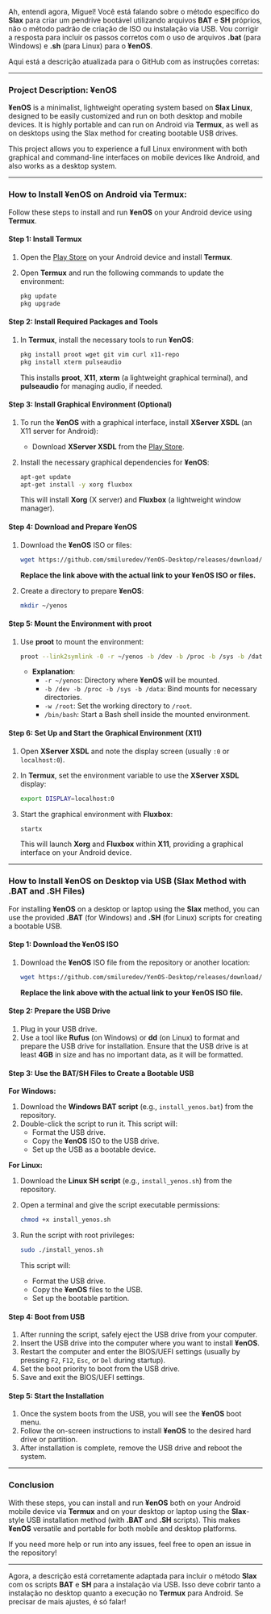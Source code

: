 Ah, entendi agora, Miguel! Você está falando sobre o método específico do **Slax** para criar um pendrive bootável utilizando arquivos **BAT** e **SH** próprios, não o método padrão de criação de ISO ou instalação via USB. Vou corrigir a resposta para incluir os passos corretos com o uso de arquivos **.bat** (para Windows) e **.sh** (para Linux) para o **¥enOS**.

Aqui está a descrição atualizada para o GitHub com as instruções corretas:

---

### **Project Description: ¥enOS**

**¥enOS** is a minimalist, lightweight operating system based on **Slax Linux**, designed to be easily customized and run on both desktop and mobile devices. It is highly portable and can run on Android via **Termux**, as well as on desktops using the Slax method for creating bootable USB drives.

This project allows you to experience a full Linux environment with both graphical and command-line interfaces on mobile devices like Android, and also works as a desktop system.

---

### **How to Install ¥enOS on Android via Termux:**

Follow these steps to install and run **¥enOS** on your Android device using **Termux**.

#### **Step 1: Install Termux**

1. Open the [Play Store](https://play.google.com/store/apps/details?id=com.termux) on your Android device and install **Termux**.
2. Open **Termux** and run the following commands to update the environment:

   ```bash
   pkg update
   pkg upgrade
   ```

#### **Step 2: Install Required Packages and Tools**

1. In **Termux**, install the necessary tools to run **¥enOS**:

   ```bash
   pkg install proot wget git vim curl x11-repo
   pkg install xterm pulseaudio
   ```

   This installs **proot**, **X11**, **xterm** (a lightweight graphical terminal), and **pulseaudio** for managing audio, if needed.

#### **Step 3: Install Graphical Environment (Optional)**

1. To run the **¥enOS** with a graphical interface, install **XServer XSDL** (an X11 server for Android):

   - Download **XServer XSDL** from the [Play Store](https://play.google.com/store/apps/details?id=x.org.server.xserver).
   
2. Install the necessary graphical dependencies for **¥enOS**:

   ```bash
   apt-get update
   apt-get install -y xorg fluxbox
   ```

   This will install **Xorg** (X server) and **Fluxbox** (a lightweight window manager).

#### **Step 4: Download and Prepare ¥enOS**

1. Download the **¥enOS** ISO or files:

   ```bash
   wget https://github.com/smiluredev/YenOS-Desktop/releases/download/Release/YenOS-Release-1.iso
   ```

   **Replace the link above with the actual link to your **¥enOS** ISO or files.**

2. Create a directory to prepare **¥enOS**:

   ```bash
   mkdir ~/yenos
   ```

#### **Step 5: Mount the Environment with proot**

1. Use **proot** to mount the environment:

   ```bash
   proot --link2symlink -0 -r ~/yenos -b /dev -b /proc -b /sys -b /data -w /root /bin/bash
   ```

   - **Explanation**:
     - `-r ~/yenos`: Directory where **¥enOS** will be mounted.
     - `-b /dev -b /proc -b /sys -b /data`: Bind mounts for necessary directories.
     - `-w /root`: Set the working directory to `/root`.
     - `/bin/bash`: Start a Bash shell inside the mounted environment.

#### **Step 6: Set Up and Start the Graphical Environment (X11)**

1. Open **XServer XSDL** and note the display screen (usually `:0` or `localhost:0`).

2. In **Termux**, set the environment variable to use the **XServer XSDL** display:

   ```bash
   export DISPLAY=localhost:0
   ```

3. Start the graphical environment with **Fluxbox**:

   ```bash
   startx
   ```

   This will launch **Xorg** and **Fluxbox** within **X11**, providing a graphical interface on your Android device.

---

### **How to Install ¥enOS on Desktop via USB (Slax Method with .BAT and .SH Files)**

For installing **¥enOS** on a desktop or laptop using the **Slax** method, you can use the provided **.BAT** (for Windows) and **.SH** (for Linux) scripts for creating a bootable USB.

#### **Step 1: Download the ¥enOS ISO**

1. Download the **¥enOS** ISO file from the repository or another location:

   ```bash
   wget https://github.com/smiluredev/YenOS-Desktop/releases/download/Release/YenOS-Release-1.iso
   ```

   **Replace the link above with the actual link to your **¥enOS** ISO file.**

#### **Step 2: Prepare the USB Drive**

1. Plug in your USB drive.
2. Use a tool like **Rufus** (on Windows) or **dd** (on Linux) to format and prepare the USB drive for installation. Ensure that the USB drive is at least **4GB** in size and has no important data, as it will be formatted.

#### **Step 3: Use the BAT/SH Files to Create a Bootable USB**

**For Windows:**

1. Download the **Windows BAT script** (e.g., `install_yenos.bat`) from the repository.
2. Double-click the script to run it. This script will:
   - Format the USB drive.
   - Copy the **¥enOS** ISO to the USB drive.
   - Set up the USB as a bootable device.

**For Linux:**

1. Download the **Linux SH script** (e.g., `install_yenos.sh`) from the repository.
2. Open a terminal and give the script executable permissions:

   ```bash
   chmod +x install_yenos.sh
   ```

3. Run the script with root privileges:

   ```bash
   sudo ./install_yenos.sh
   ```

   This script will:
   - Format the USB drive.
   - Copy the **¥enOS** files to the USB.
   - Set up the bootable partition.

#### **Step 4: Boot from USB**

1. After running the script, safely eject the USB drive from your computer.
2. Insert the USB drive into the computer where you want to install **¥enOS**.
3. Restart the computer and enter the BIOS/UEFI settings (usually by pressing `F2`, `F12`, `Esc`, or `Del` during startup).
4. Set the boot priority to boot from the USB drive.
5. Save and exit the BIOS/UEFI settings.

#### **Step 5: Start the Installation**

1. Once the system boots from the USB, you will see the **¥enOS** boot menu.
2. Follow the on-screen instructions to install **¥enOS** to the desired hard drive or partition.
3. After installation is complete, remove the USB drive and reboot the system.

---

### **Conclusion**

With these steps, you can install and run **¥enOS** both on your Android mobile device via **Termux** and on your desktop or laptop using the **Slax**-style USB installation method (with **.BAT** and **.SH** scripts). This makes **¥enOS** versatile and portable for both mobile and desktop platforms.

If you need more help or run into any issues, feel free to open an issue in the repository!

---

Agora, a descrição está corretamente adaptada para incluir o método **Slax** com os scripts **BAT** e **SH** para a instalação via USB. Isso deve cobrir tanto a instalação no desktop quanto a execução no **Termux** para Android. Se precisar de mais ajustes, é só falar!
